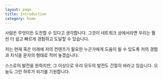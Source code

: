 ```yaml
---
layout: page
title: Introduction
category: home
---
```


사람은 무엇이든 도전할 수 있다고 생각합니다.
그것이 네트워크 상에서라면 우리는 훨씬 더 쉽고 빠르게 경험하고 도달할 수 있습니다.

저는 현재 혹은 미래에 저의 컨텐츠가 필요한 누군가에게 도움이 될 수 있도록
저의 경험과 지식을 문자의 형태로 적어 놓겠습니다.

스스로의 발전을 원하지만, 그 이상으로 우리 모두의 발전도 간절히 바라고 있습니다.
오늘도 그런 하루가 되기를 기원합니다.